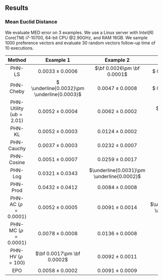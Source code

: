 ## Results

### Mean Euclid Distance

We evaluate MED error on 3 examples. We use a Linux server with Intel(R) Core(TM) i7-10700, 64-bit CPU $@ 2.90$GHz, and RAM 16GB.  We sample $1000$ preference vectors and evaluate $30$ random vectors follow-up time of 10 executions.

|    Method     |     Example 1       | Example 2 | Example 3	|
|:-------------:|:-----------------------:|:-----------------------------------:|:----------------------------------:|
PHN-LS  | $0.0033 \pm  0.0006$ | $\bf 0.0026\pm  \bf 0.0001$ | $ 0.0278\pm  0.0019$|
PHN-Cheby | $ \underline{0.0032}\pm  \underline{0.0003}$  |  $0.0047\pm  0.0008$ | $ 0.0309\pm  0.0023$|
PHN-Utility ($ub = 2.01$) | $0.0052\pm  0.0004$  |  $0.0062\pm  0.0002$ |  $\bf 0.0138\pm \bf 0.0009$ |
PHN-KL   | $0.0052\pm  0.0003$  | $0.0124\pm  0.0002$ | $0.0373\pm  0.0039$|
PHN-Cauchy | $0.0037\pm  0.0003$ | $0.0232\pm  0.0007$ |  $0.0642\pm  0.0025$|
PHN-Cosine | $0.0051\pm  0.0007$ | $0.0259\pm  0.0017$ |  $0.0396\pm  0.0028$|
PHN-Log | $0.0321\pm  0.0343$ | $\underline{0.0031}\pm  \underline{0.0002}$ |  $0.0225\pm  0.0035$|
PHN-Prod | $0.0432\pm  0.0412$ | $0.0084\pm  0.0008$ |  $0.0385\pm  0.0042$|
PHN-AC ($\rho = 0.0001$) | $0.0052\pm  0.0005$ | $0.0091\pm  0.0014$ |  $\underline{0.0222}\pm  \underline{0.0039}$|
PHN-MC ($\rho = 0.0001$) | $0.0078\pm  0.0008$ | $0.0136\pm  0.0008$ |  $0.0267\pm  0.0044$|
PHN-HV ($\rho = 100$) | $\bf 0.0017\pm \bf 0.0002$ | $0.0092\pm  0.0011$ |  $0.0303\pm  0.0087$|
EPO | $0.0058\pm  0.0002$ | $0.0091\pm  0.0009$ |  $0.0463\pm  0.0053$|